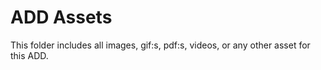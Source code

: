 # ADD Assets

This folder includes all images, gif:s, pdf:s, videos, or any other asset for this ADD.
